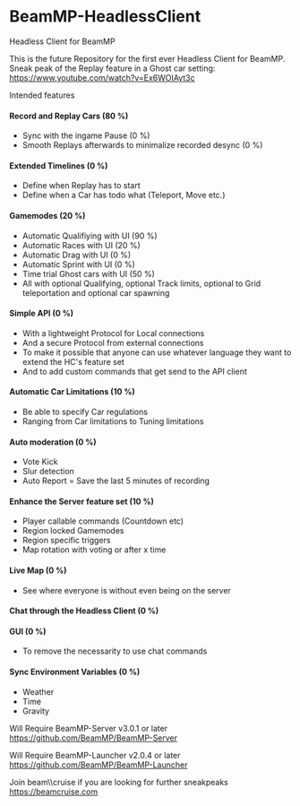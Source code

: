 # BeamMP-HeadlessClient
Headless Client for BeamMP

This is the future Repository for the first ever Headless Client for BeamMP.
Sneak peak of the Replay feature in a Ghost car setting: https://www.youtube.com/watch?v=Ex6WOIAyt3c

Intended features
#### Record and Replay Cars (80 %)
- Sync with the ingame Pause (0 %)
- Smooth Replays afterwards to minimalize recorded desync (0 %)
#### Extended Timelines (0 %)
- Define when Replay has to start
- Define when a Car has todo what (Teleport, Move etc.)
#### Gamemodes (20 %)
- Automatic Qualifiying with UI (90 %)
- Automatic Races with UI (20 %)
- Automatic Drag with UI (0 %)
- Automatic Sprint with UI (0 %)
- Time trial Ghost cars with UI (50 %)
- All with optional Qualifying, optional Track limits, optional to Grid teleportation and optional car spawning
#### Simple API (0 %)
- With a lightweight Protocol for Local connections
- And a secure Protocol from external connections
- To make it possible that anyone can use whatever language they want to extend the HC's feature set
- And to add custom commands that get send to the API client
#### Automatic Car Limitations (10 %)
- Be able to specify Car regulations
- Ranging from Car limitations to Tuning limitations
#### Auto moderation (0 %)
- Vote Kick
- Slur detection
- Auto Report = Save the last 5 minutes of recording
#### Enhance the Server feature set (10 %)
- Player callable commands (Countdown etc)
- Region locked Gamemodes
- Region specific triggers
- Map rotation with voting or after x time
#### Live Map (0 %)
- See where everyone is without even being on the server
#### Chat through the Headless Client (0 %)
#### GUI (0 %)
- To remove the necessarity to use chat commands
#### Sync Environment Variables (0 %)
- Weather
- Time
- Gravity


Will Require BeamMP-Server v3.0.1 or later
https://github.com/BeamMP/BeamMP-Server

Will Require BeamMP-Launcher v2.0.4 or later
https://github.com/BeamMP/BeamMP-Launcher


Join beam\\\\cruise if you are looking for further sneakpeaks
https://beamcruise.com

